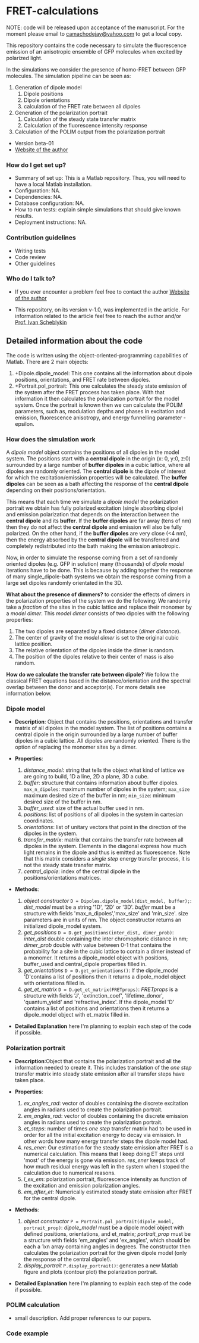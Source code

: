 # FRET-calculations

NOTE: code will be released upon acceptance of the manuscript. For the moment please email to camachodejay@yahoo.com to get a local copy.

This repository contains the code necessary to simulate the fluorescence emission of an anisotropic ensemble of GFP molecules when excited by polarized light.

In the simulations we consider the presence of homo-FRET between GFP molecules.
The simulation pipeline can be seen as:

1. Generation of dipole model
    1. Dipole positions
    2. Dipole orientations
    3. calculation of the FRET rate between all dipoles
2. Generation of the polarization portrait
    1. Calculation of the steady state transfer matrix
    2. Calculation of the fluorescence intensity response
3. Calculation of the POLIM output from the polarization portrait


* Version beta-01
* [Website of the author](https://camachodejay.github.io/)

### How do I get set up? ###

* Summary of set up: This is a Matlab repository. Thus, you will need to have a local Matlab installation.
* Configuration: NA.
* Dependencies: NA.
* Database configuration: NA.
* How to run tests: explain simple simulations that should give known results.
* Deployment instructions: NA.

### Contribution guidelines ###

* Writing tests
* Code review
* Other guidelines

### Who do I talk to? ###

* If you ever encounter a problem feel free to contact the author [Website of the author](https://camachodejay.github.io/)

* This repository, on its version v-1.0, was implemented in the article. For information related to the article feel free to reach the author and/or  [Prof. Ivan Scheblykin](http://www.chemphys.lu.se/research/groups/scheblykin-group/)

## Detailed information about the code ##

The code is written using the object-oriented-programming capabilities of Matlab. There are 2 main objects:

1. +Dipole.dipole_model: This one contains all the information about dipole positions, orientations, and FRET rate between dipoles.
2. +Portrait.pol_portrait: This one calculates the steady state emission of the system after the FRET process has taken place. With that information it then calculates the polarization portrait for the model system. Once the portrait is known then we can calculate the POLIM parameters, such as, modulation depths and phases in excitation and emission, fluorescence anisotropy, and energy funnelling parameter - epsilon.

### How does the simulation work ###
A _dipole model_ object contains the positions of all dipoles in the model system. The positions start with a **central dipole** in the origin (x: 0, y:0, z:0) surrounded by a large number of **buffer dipoles** in a cubic lattice, where all dipoles are randomly oriented. The **central dipole** is the dipole of interest for which the excitation/emission properties will be calculated. The **buffer dipoles** can be seen as a bath affecting the response of the **central dipole** depending on their positions/orientation.

This means that each time we simulate a _dipole model_ the polarization portrait we obtain has fully polarized excitation (single absorbing dipole) and emission polarization that depends on the interaction between the **central dipole** and its **buffer**. If the **buffer dipoles** are far away (tens of nm) then they do not affect the **central dipole** and emission will also be fully polarized. On the other hand, if the **buffer dipoles** are very close (<4 nm), then the energy absorbed by the **central dipole** will be transferred and completely redistributed into the bath making the emission anisotropic.

Now, in order to simulate the response coming from a set of randomly oriented dipoles (e.g. GFP in solution) many (thousands) of _dipole model_ iterations have to be done. This is because by adding together the response of many single_dipole-bath systems we obtain the response coming from a large set dipoles randomly orientated in the 3D.

**What about the presence of dimmers?** to consider the effects of dimers in the polarization properties of the system we do the following: We randomly take a _fraction_ of the sites in the cubic lattice and replace their monomer by a _model dimer_. This _model dimer_ consists of two dipoles with the following properties:

1. The two dipoles are separated by a fixed distance (_dimer distance_).
2. The center of gravity of the _model dimer_ is set to the original cubic lattice position.
3. The relative orientation of the dipoles inside the dimer is random.
4. The position of the dipoles relative to their center of mass is also random.

**How do we calculate the transfer rate between dipole?** We follow the classical FRET equations based in the distance/orientation and the spectral overlap between the donor and acceptor(s). For more details see information below.

### Dipole model ###
* __Description__: Object that contains the positions, orientations and transfer matrix of all dipoles in the model system. The list of positions contains a central dipole in the origin surrounded by a large number of buffer dipoles in a cubic lattice. All dipoles are randomly oriented. There is the option of replacing the monomer sites by a dimer.

* __Properties__:
    1. *distance_model*: string that tells the object what kind of lattice we are going to build, 1D a line, 2D a plane, 3D a cube.
    2. _buffer_: structure that contains information about buffer dipoles. `max_n_dipoles`: maximum number of dipoles in the system; `max_size` maximum desired size of the buffer in nm; `min_size`: minimum desired size of the buffer in nm.
    3. *buffer_used*: size of the actual buffer used in nm.
    4. _positions_: list of positions of all dipoles in the system in cartesian coordinates.
    5. _orientations_: list of unitary vectors that point in the direction of the dipoles in the system.
    6. *transfer_matrix*: matrix that contains the transfer rate between all dipoles in the system. Elements in the diagonal express how much light remains in the dipole and thus is emitted as fluorescence. Note that this matrix considers a _single step_ energy transfer process, it is not the steady state transfer matrix.
    7. *central_dipole*: index of the central dipole in the positions/orientations matrices.

* __Methods__:
    1. _object constructor_ `D = Dipoles.dipole_model(dist_model, buffer);`: *dist_model* must be a string '1D', '2D' or '3D'. _buffer_ must be a structure with fields 'max_n_dipoles','max_size' and 'min_size'. size parameters are in units of nm. The object constructor returns an initialized dipole_model system.
    2. *get_positions* `D = D.get_positions(inter_dist, dimer_prob)`: *inter_dist* double containing the inter chromophoric distance in nm; *dimer_prob* double with value between 0-1 that contains the probability for a site in the cubic lattice to contain a dimer instead of a monomer. It returns a dipole_model object with positions, buffer_used and central_dipole properties filled in.
    3. *get_orientations* `D = D.get_orientations()`: If the dipole_model 'D'contains a list of positions then it returns a dipole_model object with orientations filled in.
    4. *get_et_matrix* `D = D.get_et_matrix(FRETprops)`: *FRETprops* is a structure with fields 'J', 'extinction_coef', 'lifetime_donor', 'quantum_yield' and 'refractive_index'. If the dipole_model 'D' contains a list of positions and orientations then it returns a dipole_model object with et_matrix filled in.

* __Detailed Explanation__
here I'm planning to explain each step of the code if possible.

### Polarization portrait ###
* __Description__:Object that contains the polarization portrait and all the information needed to create it. This includes translation of the _one step_ transfer matrix into steady state emission after all transfer steps have taken place.
* __Properties__:
    1. *ex_angles_rad*: vector of doubles containing the discrete excitation angles in radians used to create the polarization portrait.
    2. *em_angles_rad*: vector of doubles containing the discrete emission angles in radians used to create the polarization portrait.
    3. *et_steps*: number of times _one step_ transfer matrix had to be used in order for all the initial excitation energy to decay via emission. In other words how many energy transfer steps the dipole model had.
    4. *res_ener*: Our estimation for the steady state emission after FRET is a numerical calculation. This means that I keep doing ET steps until 'most' of the energy is gone via emission. *res_ener* keeps track of how much residual energy was left in the system when I stoped the calculation due to numerical reasons.
    5. *I_ex_em*: polarization portrait, fluorescence intensity as function of the excitation and emission polarization angles.
    6. *em_after_et*: Numerically estimated steady state emission after FRET for the central dipole.

* __Methods__:
    1. *object constructor* `P = Portrait.pol_portrait(dipole_model, portrait_prop)`: *dipole_model* must be a dipole model object with defined positions, orientations, and et_matrix; *portrait_prop* must be a structure with fields 'em_angles' and 'ex_angles', which should be each a 1xn array containing angles in degrees. The constructor then calculates the polarization portrait for the given dipole model (only the response of the central dipole!).
    2. *display_portrait* `P.display_portrait()`: generates a new Matlab figure and plots (contour plot) the polarization portrait.

* __Detailed Explanation__
here I'm planning to explain each step of the code if possible.

### POLIM calculation ###
* small description. Add proper references to our papers.

### Code example ###
